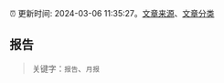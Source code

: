 :alarm_clock: 更新时间: 2024-03-06 11:35:27。[文章来源](/README.md)、[文章分类](/TAGS.md)

## 报告


> 关键字：`报告`、`月报`



